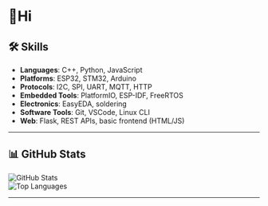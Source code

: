 

# 👋Hi
## 🛠️ Skills
- **Languages**: C++, Python, JavaScript
- **Platforms**: ESP32, STM32, Arduino
- **Protocols**: I2C, SPI, UART, MQTT, HTTP
- **Embedded Tools**: PlatformIO, ESP-IDF, FreeRTOS
- **Electronics**: EasyEDA, soldering
- **Software Tools**: Git, VSCode, Linux CLI
- **Web**: Flask, REST APIs, basic frontend (HTML/JS)

---

## 📊 GitHub Stats
![GitHub Stats](https://github-readme-stats.vercel.app/api?username=mrharsh10&show_icons=true&theme=default)  
![Top Languages](https://github-readme-stats.vercel.app/api/top-langs/?username=mrharsh10&layout=compact)

---
